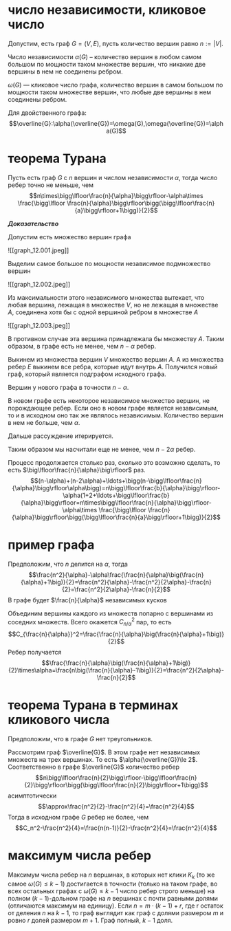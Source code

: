 # число независимости, кликовое число

Допустим, есть граф $G=(V,E)$, пусть количество вершин равно $n:=|V|$. 

Число независимости $\alpha(G)$ – количество вершин в любом самом большом по мощности таком множестве вершин, что никакие две вершины в нем не соединены ребром.

$\omega(G)$ — кликовое число графа, количество вершин в самом большом по мощности таком множестве вершин, что любые две вершины в нем соединены ребром.

Для двойственного графа:
$$\overline{G}:\alpha(\overline{G})=\omega(G),\omega(\overline{G})=\alpha(G)$$

# теорема Турана

Пусть есть граф $G$ с $n$ вершин и числом независимости $\alpha$, тогда число ребер точно не меньше, чем 
$$n\times\bigg\lfloor\frac{n}{\alpha}\bigg\rfloor-\alpha\times \frac{\bigg\lfloor \frac{n}{\alpha}\bigg\rfloor\bigg(\bigg\lfloor\frac{n}{a}\bigg\rfloor+1\bigg)}{2}$$

***Доказательство***

Допустим есть множество вершин графа

![[graph_12.001.jpeg]]

Выделим самое большое по мощности независимое подмножество вершин

![[graph_12.002.jpeg]]

Из максимальности этого независимого множества вытекает, что любая вершина, лежащая в множестве $V$,  но не лежащая в множестве $A$, соединена хотя бы с одной вершиной ребром в множестве $A$

![[graph_12.003.jpeg]]

В противном случае эта вершина принадлежала бы множеству $A$.
Таким образом, в графе есть не менее, чем $n-\alpha$ ребер.

Выкинем из множества вершин $V$ множество вершин $A$. А из множества ребер $E$ выкинем все ребра, которые идут внутрь $A$. Получился новый граф, который является подграфом исходного графа.

Вершин у нового графа в точности  $n-\alpha$.

В новом графе есть некоторое независимое множество вершин, не порождающее ребер. Если оно в новом графе является независимым, то и в исходном оно так же являлось независимым. Количество вершин в нем не больше, чем $\alpha$.

Дальше рассуждение итерируется.

Таким образом мы насчитали еще не менее, чем $n-2\alpha$ ребер.

Процесс продолжается столько раз, сколько это возможно сделать, то есть $\big\lfloor\frac{n}{\alpha}\big\rfloor$ раз.
$$(n-\alpha)+(n-2\alpha)+\ldots+\bigg(n-\bigg\lfloor\frac{n}{\alpha}\bigg\rfloor\alpha\bigg)=n\bigg\lfloor\frac{b}{\alpha}\bigg\rfloor-\alpha(1+2+\ldots+\bigg\lfloor\frac{b}{\alpha}\bigg\rfloor=n\times\bigg\lfloor\frac{n}{\alpha}\bigg\rfloor-\alpha\times \frac{\bigg\lfloor \frac{n}{\alpha}\bigg\rfloor\bigg(\bigg\lfloor\frac{n}{a}\bigg\rfloor+1\bigg)}{2}$$

# пример графа

Предположим, что $n$ делится на $\alpha$, тогда
$$\frac{n^2}{\alpha}-\alpha\frac{\frac{n}{\alpha}\big(\frac{n}{\alpha}+1\big)}{2}=\frac{n^2}{\alpha}-\frac{n^2}{2\alpha}-\frac{n}{2}=\frac{n^2}{2\alpha}-\frac{n}{2}$$
В графе будет $\frac{n}{\alpha}$ независимых кусков

Объединим вершины каждого из множеств попарно с вершинами из соседних множеств. Всего окажется $C_{n/\alpha}^2$ пар, то есть
$$C_{\frac{n}{\alpha}}^2=\frac{\frac{n}{\alpha}\big(\frac{n}{\alpha}+1\big)}{2}$$
Ребер получается
$$\frac{\frac{n}{\alpha}\big(\frac{n}{\alpha}+1\big)}{2}\times\alpha=\frac{n\big(\frac{n}{\alpha}-1\big)}{2}=\frac{n^2}{2\alpha}-\frac{n}{2}$$

# теорема Турана в терминах кликового числа

Предположим, что в графе $G$ нет треугольников. 

Рассмотрим граф $\overline{G}$. В этом графе нет независимых множеств на трех вершинах. То есть $\alpha(\overline{G})\le 2$. Соответственно в графе $\overline{G}$ количество ребер
$$n\bigg\lfloor\frac{n}{2}\bigg\rfloor-\bigg\lfloor\frac{n}{2}\bigg\rfloor\bigg(\bigg\lfloor\frac{n}{2}\bigg\rfloor+1\bigg)$$
асимптотически
$$\approx\frac{n^2}{2}-\frac{n^2}{4}=\frac{n^2}{4}$$
Тогда в исходном графе $G$ ребер не более, чем
$$C_n^2-\frac{n^2}{4}=\frac{n(n-1)}{2}-\frac{n^2}{4}=\frac{n^2}{4}$$

# максимум числа ребер

Максимум числа ребер на $n$ вершинах, в которых нет клики $K_k$ (то же самое $\omega(G)\le k-1$) достигается в точности (только на таком графе, во всех остальных графах с $\omega(G)\le k-1$ число ребер строго меньше) на полном $(k-1)$-дольном графе на $n$ вершинах с почти равными долями (отличаются максимум на единицу). Если $n=m\cdot (k-1) + r$, где r остаток от деления $n$ на $k-1$, то граф выглядит как граф с долями размером $m$ и ровно $r$ долей размером $m+1$. Граф полный, $k-1$ доля. 

